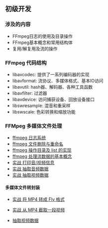 ## 初级开发

### 涉及的内容

- FFmpeg日志的使用及目录操作
- FFmpeg基本概念和常用结构体
- 复用/解复用及流的操作

### FFmpeg 代码结构

- libavcodec: 提供了一系列编码器的实现
- libavformat: 流协议、多媒体格式、基本IO访问
- libavutil: hash器、解码器、各种工具函数
- libavfilter: 过滤器
- libavdevice: 访问捕获设备、回放设备接口
- libswresample: 混音和重采样
- libswscale: 色彩转换和缩放功能

### FFMpeg 多媒体文件处理
- [ffmpeg 日志系统](../basic/log_demo.c)
- [ffmpeg 文件删除与重命名](./5-3.md)
- [ffmpeg 操作目录及 list 的实现](./5-4.md)  
- [ffmpeg 处理流数据的基本概念](./5-6.md)  
- [实战 打印音/视频信息](./5-7.md)  
- [实战 抽取音频数据](./5-8.md)  
- [实战 抽取视频数据](./5-11.md)  

#### 多媒体文件转封装

- [实战 将 MP4 转成 Flv 格式](./5-14.md)  
- [实战 从 MP4 截取一段视频](./5-16.md)  

- [抽取视频数据](note/extro_video.md)

